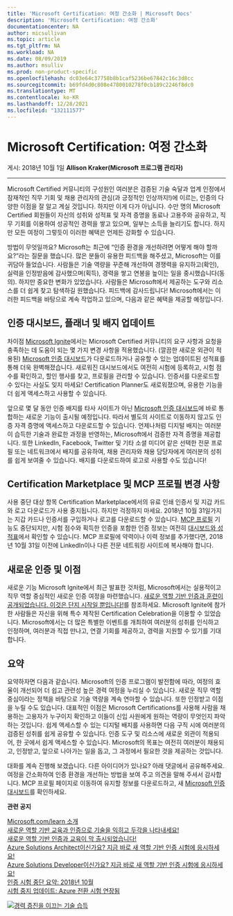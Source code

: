 ```yaml
---
title: 'Microsoft Certification: 여정 간소화 | Microsoft Docs'
description: 'Microsoft Certification: 여정 간소화'
documentationcenter: NA
author: micsullivan
ms.topic: article
ms.tgt_pltfrm: NA
ms.workload: NA
ms.date: 08/09/2019
ms.author: msulliv
ms.prod: non-product-specific
ms.openlocfilehash: dc03e64c37758b8b1caf5236be67842c16c3d8cc
ms.sourcegitcommit: b69fd4d0c808e4780010278f0cb189c2246f8dc0
ms.translationtype: MT
ms.contentlocale: ko-KR
ms.lasthandoff: 12/28/2021
ms.locfileid: "132111577"
---
```

# <a name="microsoft-certification-simplifying-the-journey"></a>Microsoft Certification: 여정 간소화

게시: 2018년 10월 1일 **Allison Kraker(Microsoft 프로그램 관리자)** 

___

Microsoft Certified 커뮤니티의 구성원인 여러분은 검증된 기술 숙달과 업계 인정에서 잠재적인 직무 기회 및 채용 관리자의 관심(과 긍정적인 인상까지!)에 이르는, 인증의 다양한 이점을 잘 알고 계실 것입니다. 하지만 이게 다가 아닙니다. 수만 명의 Microsoft Certified 회원들이 자신의 성취와 성적표 및 자격 증명을 동료나 고용주와 공유하고, 직무 기회를 이용하여 성공적인 경력을 쌓고 있으며, 일부는 소득을 늘리기도 합니다. 하지만 모든 여정이 그렇듯이 이러한 혜택은 언제든 강화할 수 있습니다.

방법이 무엇일까요? Microsoft는 최근에 “인증 환경을 개선하려면 어떻게 해야 할까요?”라는 질문을 했습니다. 많은 분들이 유용한 피드백을 해주셨고, Microsoft는 이를 귀담아 들었습니다. 사람들은 기술 역량을 꾸준해 개선하여 경쟁력을 유지하고(확인), 실력을 인정받음에 감사했으며(획득), 경력을 쌓고 연봉을 높이는 일을 중시했습니다(동의). 하지만 중요한 변화가 있었습니다. 사람들은 Microsoft에서 제공하는 도구와 리소스를 더 쉽게 찾고 탐색하길 원했습니다. 피드백에 감사드립니다! Microsoft에서는 이러한 피드백을 바탕으로 계속 작업하고 있으며, 다음과 같은 혜택을 제공할 예정입니다.

## <a name="certification-dashboard-planner-and-badging-updates"></a>인증 대시보드, 플래너 및 배지 업데이트  

차이점 [Microsoft Ignite](https://www.microsoft.com/ignite)에서는 Microsoft Certified 커뮤니티의 요구 사항과 요청을 충족하는 데 도움이 되는 몇 가지 변경 사항을 적용했습니다. (깔끔한 새로운 외관이 적용된) [Microsoft 인증 대시보드](https://www.microsoft.com/learning/dashboard.aspx)가 다운로드하거나 공유할 수 있는 업데이트된 성적표를 통해 더욱 완벽해졌습니다. 새로워진 대시보드에서도 여전히 시험에 등록하고, 시험 점수를 확인하고, 할인 행사를 찾고, 프로필을 관리할 수 있습니다. 인증서를 다운로드할 수 있다는 사실도 잊지 마세요! Certification Planner도 새로워졌으며, 유용한 기능을 더 쉽게 액세스하고 사용할 수 있습니다.

앞으로 몇 달 동안 인증 배지를 타사 사이트가 아닌 [Microsoft 인증 대시보드](https://www.microsoft.com/learning/dashboard.aspx)에 바로 통합하는 새로운 기능이 출시될 예정입니다. 따라서 별도의 사이트로 이동하지 않고도 인증 자격 증명에 액세스하고 다운로드할 수 있습니다. 언제나처럼 디지털 배지는 여러분이 습득한 기술과 완료한 과정을 반영하는, Microsoft에서 검증한 자격 증명을 제공합니다. 또한 LinkedIn, Facebook, Twitter 및 기타 소셜 미디어 같은 선택한 전문 프로필 또는 네트워크에서 배지를 공유하여, 채용 관리자와 채용 담당자에게 여러분의 성취를 쉽게 보여줄 수 있습니다. 배지를 다운로드하여 로고로 사용할 수도 있습니다!

## <a name="certification-marketplace-and-mcp-profile-changes"></a>Certification Marketplace 및 MCP 프로필 변경 사항  

사용 중단 대상 항목 Certification Marketplace에서의 유료 인쇄 인증서 및 지갑 카드와 로고 다운로드가 사용 중지됩니다. 하지만 걱정하지 마세요. 2018년 10월 31일가지는 지갑 카드나 인증서를 구입하거나 로고를 다운로드할 수 있습니다. [MCP 프로필](https://www.certmarketplace.com/Profile) 기능도 중단되지만, 시험 점수와 획득한 인증을 포함한 인증 정보는 여전히 [대시보드와 성적표](https://www.microsoft.com/learning/dashboard.aspx)에서 확인할 수 있습니다. MCP 프로필에 약력이나 이력 정보를 추가했다면, 2018년 10월 31일 이전에 LinkedIn이나 다른 전문 네트워킹 사이트에 복사해야 합니다.

## <a name="new-certifications-and-benefits"></a>새로운 인증 및 이점

새로운 기능 Microsoft Ignite에서 최근 발표한 것처럼, Microsoft에서는 실용적이고 직무 역할 중심적인 새로운 인증 여정을 마련했습니다. [새로운 역할 기반 인증과 훈련이 공개되었습니다. 이것은 단지 시작일 뿐입니다!](https://www.microsoft.com/en-us/learning/community-blog-post.aspx?BlogId=8&Id=375159)를 참조하세요. Microsoft Ignite에 참가한 사람들은 자신을 위해 특수 제작된 Certification Celebration을 이용할 수 있었습니다. Microsoft에서는 더 많은 특별한 이벤트를 개최하여 여러분의 성취를 인식하고 인정하며, 여러분과 직접 만나고, 연결 기회를 제공하고, 경력을 지원할 수 있기를 기대합니다.

## <a name="in-summary"></a>요약  

요약하자면 다음과 같습니다. Microsoft의 인증 프로그램이 발전함에 따라, 여정의 효율이 개선되어 더 쉽고 관련성 높은 경력 여정을 누리실 수 있습니다. 새로운 직무 역할 중심이라는 정책을 바탕으로 기술 역량을 계속 연마할 수 있습니다. 또한 인정받고 이점을 누릴 수도 있습니다. 대표적인 이점은 Microsoft Certifications를 사용해 사람을 채용하는 고용자가 누구이지 확인하고 이들이 신입 사원에게 원하는 역량이 무엇인지 파악하는 것입니다. 쉽게 액세스할 수 있는 디지털 배지를 사용하면 다음 구직 시에 여러분의 검증된 성취를 쉽게 공유할 수 있습니다. 인증 도구 및 리소스에 새로운 외관이 적용되어, 한 곳에서 쉽게 액세스할 수 있습니다. Microsoft의 목표는 여전히 여러분이 채용되고, 인정받고, 앞으로 나아가는 일을 돕고, 그 과정에서 필요한 것을 제공하는 것입니다.

대화를 계속 진행해 보겠습니다. 다른 아이디어가 있나요? 아래 댓글에서 공유해주세요. 여정을 간소화하여 인증 환경을 개선하는 방법을 보여 주고 의견을 말해 주셔서 감사합니다. MCP 프로필 페이지로 이동하여 유지할 정보를 다운로드하고, 새 [Microsoft 인증 대시보드](https://www.microsoft.com/learning/dashboard.aspx)를 확인하세요.

**관련 공지**

[Microsoft.com/learn 소개](https://docs.microsoft.com/teamblog/introducing-ms-learn)   
[새로운 역할 기반 교육과 인증으로 기술을 익히고 두각을 나타내세요!](https://www.microsoft.com/en-us/learning/community-blog-post.aspx?BlogId=8&Id=375161)   
[새로운 역할 기반 인증과 교육이 막 출시되었습니다!](https://www.microsoft.com/en-us/learning/community-blog-post.aspx?BlogId=8&Id=375159)   
[Azure Solutions Architect이신가요? 지금 바로 새 역할 기반 인증 시험에 응시하세요!](https://www.microsoft.com/en-us/learning/community-blog-post.aspx?BlogId=8&Id=375155)   
[Azure Solutions Developer이신가요? 지금 바로 새 역할 기반 인증 시험에 응시하세요!](https://www.microsoft.com/en-us/learning/community-blog-post.aspx?BlogId=8&Id=375155)   
[인증 시험 중단 요약: 2018년 10월](https://www.microsoft.com/en-us/learning/community-blog-post.aspx?BlogId=8&Id=375158)   
[시험 중지 업데이트: Azure 전환 시험 연장됨](https://www.microsoft.com/en-us/learning/community-blog-post.aspx?BlogId=8&Id=375172)

[![경력 증진을 이끄는 기술 습득](images/microsoft-certified-banner.png)](https://www.microsoft.com/learning/azure-training-certification.aspx?WT.icid=mva_bnr_lexawareness_usen_asi_rightrail_oct2017)